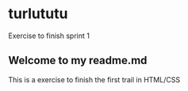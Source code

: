 # turlututu
Exercise to finish sprint 1

## Welcome to my readme.md
This is a exercise to finish the first trail in HTML/CSS
